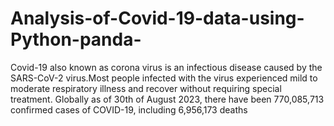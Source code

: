 # Analysis-of-Covid-19-data-using-Python-panda-
Covid-19 also known as corona virus is an infectious disease caused by the SARS-CoV-2 virus.Most people infected with the virus experienced mild to moderate respiratory illness and recover without requiring special treatment. Globally as of  30th of August 2023, there have been 770,085,713 confirmed cases of COVID-19, including 6,956,173 deaths 
